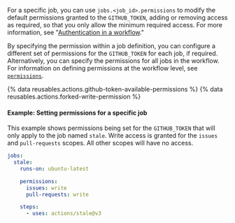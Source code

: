 For a specific job, you can use `jobs.<job_id>.permissions` to modify the default permissions granted to the `GITHUB_TOKEN`, adding or removing access as required, so that you only allow the minimum required access. For more information, see "[Authentication in a workflow](/actions/reference/authentication-in-a-workflow#permissions-for-the-github_token)."

By specifying the permission within a job definition, you can configure a different set of permissions for the `GITHUB_TOKEN` for each job, if required. Alternatively, you can specify the permissions for all jobs in the workflow. For information on defining permissions at the workflow level, see [`permissions`](/actions/using-workflows/workflow-syntax-for-github-actions#permissions).

{% data reusables.actions.github-token-available-permissions %}
{% data reusables.actions.forked-write-permission %}

#### Example: Setting permissions for a specific job

This example shows permissions being set for the `GITHUB_TOKEN` that will only apply to the job named `stale`. Write access is granted for the `issues` and `pull-requests` scopes. All other scopes will have no access.

```yaml
jobs:
  stale:
    runs-on: ubuntu-latest

    permissions:
      issues: write
      pull-requests: write

    steps:
      - uses: actions/stale@v3
```
